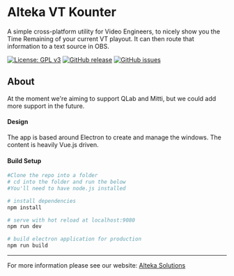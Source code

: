 # Alteka VT Kounter

A simple cross-platform utility for Video Engineers, to nicely show you the Time Remaining of your current VT playout. It can then route that information to a text source in OBS.

[![License: GPL v3](https://img.shields.io/badge/License-GPLv3-blue.svg)](https://www.gnu.org/licenses/gpl-3.0)
[![GitHub release](https://img.shields.io/github/release/Alteka/VTKounter.svg)](https://GitHub.com/Alteka/VTKounter/releases/)
[![GitHub issues](https://img.shields.io/github/issues/Alteka/VTKounter.svg)](https://GitHub.com/Alteka/VTKounter/issues/)

## About
At the moment we're aiming to support QLab and Mitti, but we could add more support in the future. 


#### Design

The app is based around Electron to create and manage the windows. The content is heavily Vue.js driven.

#### Build Setup
``` bash
#Clone the repo into a folder
# cd into the folder and run the below
#You'll need to have node.js installed

# install dependencies
npm install

# serve with hot reload at localhost:9080
npm run dev

# build electron application for production
npm run build
```

---

For more information please see our website: [Alteka Solutions](https://alteka.solutions/)
